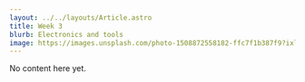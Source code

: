 ```yaml
---
layout: ../../layouts/Article.astro
title: Week 3
blurb: Electronics and tools
image: https://images.unsplash.com/photo-1508872558182-ffc7f1b387f9?ixlib=rb-4.0.3&auto=format&fit=crop&w=800&q=80
---
```


No content here yet.
